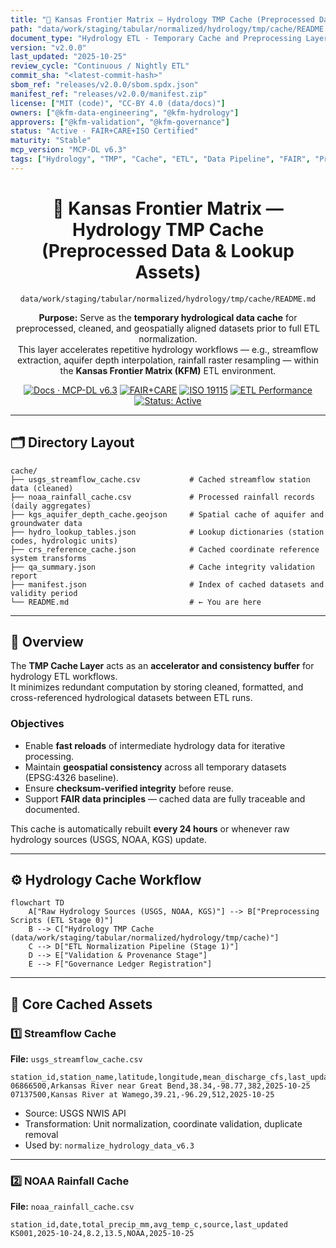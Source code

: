 ```yaml
---
title: "💾 Kansas Frontier Matrix — Hydrology TMP Cache (Preprocessed Data & Lookup Assets)"
path: "data/work/staging/tabular/normalized/hydrology/tmp/cache/README.md"
document_type: "Hydrology ETL · Temporary Cache and Preprocessing Layer"
version: "v2.0.0"
last_updated: "2025-10-25"
review_cycle: "Continuous / Nightly ETL"
commit_sha: "<latest-commit-hash>"
sbom_ref: "releases/v2.0.0/sbom.spdx.json"
manifest_ref: "releases/v2.0.0/manifest.zip"
license: ["MIT (code)", "CC-BY 4.0 (data/docs)"]
owners: ["@kfm-data-engineering", "@kfm-hydrology"]
approvers: ["@kfm-validation", "@kfm-governance"]
status: "Active · FAIR+CARE+ISO Certified"
maturity: "Stable"
mcp_version: "MCP-DL v6.3"
tags: ["Hydrology", "TMP", "Cache", "ETL", "Data Pipeline", "FAIR", "Provenance", "Geospatial", "Preprocessing"]
---
```


<div align="center">

# 💾 Kansas Frontier Matrix — **Hydrology TMP Cache (Preprocessed Data & Lookup Assets)**  
`data/work/staging/tabular/normalized/hydrology/tmp/cache/README.md`

**Purpose:** Serve as the **temporary hydrological data cache** for preprocessed, cleaned, and geospatially aligned datasets prior to full ETL normalization.  
This layer accelerates repetitive hydrology workflows — e.g., streamflow extraction, aquifer depth interpolation, rainfall raster resampling — within the **Kansas Frontier Matrix (KFM)** ETL environment.

[![Docs · MCP-DL v6.3](https://img.shields.io/badge/Docs-MCP--DL%20v6.3-blue)](../../../../../../../../docs/architecture/repo-focus.md)
[![FAIR+CARE](https://img.shields.io/badge/FAIR%2BCARE-Compliant-lightblue)]()
[![ISO 19115](https://img.shields.io/badge/ISO--19115-Geospatial%20Metadata-yellow)]()
[![ETL Performance](https://img.shields.io/badge/ETL-Performance%20Optimized-green)]()
[![Status: Active](https://img.shields.io/badge/Status-Operational-brightgreen)]()

</div>

---

## 🗂️ Directory Layout

```plaintext
cache/
├── usgs_streamflow_cache.csv           # Cached streamflow station data (cleaned)
├── noaa_rainfall_cache.csv             # Processed rainfall records (daily aggregates)
├── kgs_aquifer_depth_cache.geojson     # Spatial cache of aquifer and groundwater data
├── hydro_lookup_tables.json            # Lookup dictionaries (station codes, hydrologic units)
├── crs_reference_cache.json            # Cached coordinate reference system transforms
├── qa_summary.json                     # Cache integrity validation report
├── manifest.json                       # Index of cached datasets and validity period
└── README.md                           # ← You are here
```

---

## 🧭 Overview

The **TMP Cache Layer** acts as an **accelerator and consistency buffer** for hydrology ETL workflows.  
It minimizes redundant computation by storing cleaned, formatted, and cross-referenced hydrological datasets between ETL runs.

### Objectives
- Enable **fast reloads** of intermediate hydrology data for iterative processing.  
- Maintain **geospatial consistency** across all temporary datasets (EPSG:4326 baseline).  
- Ensure **checksum-verified integrity** before reuse.  
- Support **FAIR data principles** — cached data are fully traceable and documented.  

This cache is automatically rebuilt **every 24 hours** or whenever raw hydrology sources (USGS, NOAA, KGS) update.

---

## ⚙️ Hydrology Cache Workflow

```mermaid
flowchart TD
    A["Raw Hydrology Sources (USGS, NOAA, KGS)"] --> B["Preprocessing Scripts (ETL Stage 0)"]
    B --> C["Hydrology TMP Cache (data/work/staging/tabular/normalized/hydrology/tmp/cache)"]
    C --> D["ETL Normalization Pipeline (Stage 1)"]
    D --> E["Validation & Provenance Stage"]
    E --> F["Governance Ledger Registration"]
```

---

## 🧩 Core Cached Assets

### 1️⃣ Streamflow Cache

**File:** `usgs_streamflow_cache.csv`

```csv
station_id,station_name,latitude,longitude,mean_discharge_cfs,last_updated
06866500,Arkansas River near Great Bend,38.34,-98.77,382,2025-10-25
07137500,Kansas River at Wamego,39.21,-96.29,512,2025-10-25
```

- Source: USGS NWIS API  
- Transformation: Unit normalization, coordinate validation, duplicate removal  
- Used by: `normalize_hydrology_data_v6.3`

---

### 2️⃣ NOAA Rainfall Cache

**File:** `noaa_rainfall_cache.csv`

```csv
station_id,date,total_precip_mm,avg_temp_c,source,last_updated
KS001,2025-10-24,8.2,13.5,NOAA,2025-10-25
